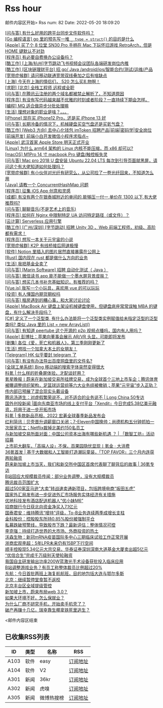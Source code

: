 # Rss hour

邮件内容区开始>
Rss num: 82  Date: 2022-05-20 18:09:20 <br/>

<a href='https://www.v2ex.com/t/854249#reply0'>[问与答] 有什么好用的跨平台同步文件软件吗？</a><br/>
<a href='https://www.v2ex.com/t/854247#reply3'>[Go 编程语言] go 里的预先写一堆 `_ type = struct{}` 的目的是什么</a><br/>
<a href='https://www.v2ex.com/t/854246#reply0'>[Apple] 买了个 8 位堂 SN30 Pro 手柄在 Mac 下玩怀旧游戏 RetroArch，但是 HOME 键默认不对劲</a><br/>
<a href='https://www.v2ex.com/t/854244#reply10'>[程序员] 有必要自费换办公设备吗？</a><br/>
<a href='https://www.v2ex.com/t/854243#reply0'>[酷工作] [上海/杭州]字节跳动飞书视频会议团队各端研发岗位内推</a><br/>
<a href='https://www.v2ex.com/t/854241#reply0'>[酷工作] [区块链理财平台] 招 go/ Java /android/ios/智能合约/测试/运维/产品</a><br/>
<a href='https://www.v2ex.com/t/854240#reply0'>[宽带症候群] 请问移动联通宽带双线叠加之后有啥缺点</a><br/>
<a href='https://www.v2ex.com/t/854239#reply12'>[上海] 今天在上海的情侣们， 520 怎么买礼物啊！</a><br/>
<a href='https://www.v2ex.com/t/854238#reply0'>[求职] [北京] 全栈工程师 远程或全职</a><br/>
<a href='https://www.v2ex.com/t/854237#reply1'>[问与答] 在腾讯云注册的两个域名都被禁止解析了，不知道原因</a><br/>
<a href='https://www.v2ex.com/t/854236#reply3'>[程序员] 有没有写代码越来越不优雅的时刻或者阶段？一直持续下期会怎样。</a><br/>
<a href='https://www.v2ex.com/t/854235#reply0'>[编程] MQ 适合做异步分批处理嘛</a><br/>
<a href='https://www.v2ex.com/t/854234#reply1'>[生活] 理想对象的职业是啥？。。。</a><br/>
<a href='https://www.v2ex.com/t/854233#reply1'>[iPhone] 现在买 iPhone12 Pro，还是买 iPhone 13 好</a><br/>
<a href='https://www.v2ex.com/t/854232#reply1'>[问与答] 长期冷备的情况下，机械硬盘买空气盘还是买氦气盘？</a><br/>
<a href='https://www.v2ex.com/t/854231#reply1'>[酷工作] [Web3 方向] 去中心化钱包 imToken 招聘产品|前端|密码学|安全岗位</a><br/>
<a href='https://www.v2ex.com/t/854230#reply0'>[前端开发] 前端小白开发微信小程序求指点~</a><br/>
<a href='https://www.v2ex.com/t/854229#reply0'>[Apple] 武汉首家 Apple Store 明天正式开业</a><br/>
<a href='https://www.v2ex.com/t/854228#reply5'>[Linux] 为什么 arm64 架构的 Linux 内核不能压缩，而 x86 却可以?</a><br/>
<a href='https://www.v2ex.com/t/854226#reply0'>[macOS] M1Pro 14 寸 macbook Pro 键盘/触控板失灵</a><br/>
<a href='https://www.v2ex.com/t/854223#reply1'>[问与答] Mac pro 2018 U 盘安装 Ubuntu 22.04 LTS 每次到引导页面就黑屏，请问这个有大佬知道如何处理吗？</a><br/>
<a href='https://www.v2ex.com/t/854221#reply25'>[宽带症候群] 有小伙伴对光纤有研究么，从公司捡了一卷光纤回来，不知道怎么用</a><br/>
<a href='https://www.v2ex.com/t/854219#reply13'>[Java] 请教一个 ConcurrentHashMap 问题</a><br/>
<a href='https://www.v2ex.com/t/854218#reply1'>[程序员] 征集 iOS App 创意和灵感</a><br/>
<a href='https://www.v2ex.com/t/854217#reply1'>[成都] 有没有两个在银泰城附近的单间的,能够压一付一,单价在 1300 以下,有大佬推荐吗?</a><br/>
<a href='https://www.v2ex.com/t/854216#reply1'>[问与答] 聊聊音乐(不是艺术上的音乐)</a><br/>
<a href='https://www.v2ex.com/t/854215#reply3'>[程序员] 如何在 Nginx 中限制特定 UA 访问特定路径（或文件）？</a><br/>
<a href='https://www.v2ex.com/t/854212#reply1'>[云计算] Serverless 应用引擎</a><br/>
<a href='https://www.v2ex.com/t/854211#reply3'>[酷工作] [广州/深圳] [字节跳动] 招聘 Unity 3D 、Web 前端工程师，初级、高阶都有需求！</a><br/>
<a href='https://www.v2ex.com/t/854210#reply3'>[程序员] 想写一本关于元宇宙的小说</a><br/>
<a href='https://www.v2ex.com/t/854209#reply10'>[宽带症候群] K2P 有线桥接后网速极慢</a><br/>
<a href='https://www.v2ex.com/t/854208#reply4'>[软件] Notion 里插入的图片居然直接暴露在公网上</a><br/>
<a href='https://www.v2ex.com/t/854207#reply0'>[Rust] 国内现在 rust 都是做什么方向的业务</a><br/>
<a href='https://www.v2ex.com/t/854206#reply59'>[生活] 我把基金全卖了</a><br/>
<a href='https://www.v2ex.com/t/854205#reply0'>[问与答] [Marin Software] 招聘 自动化测试（ Java ）</a><br/>
<a href='https://www.v2ex.com/t/854204#reply1'>[问与答] 微信读书 app 能不能做一个墨水屏背景皮肤？</a><br/>
<a href='https://www.v2ex.com/t/854202#reply6'>[问与答] 想买几本书补充基础知识，有推荐的吗？</a><br/>
<a href='https://www.v2ex.com/t/854201#reply2'>[Vue.js] 我写一个小玩具，喜欢用 vue 的可以玩玩</a><br/>
<a href='https://www.v2ex.com/t/854200#reply0'>[投资] 有人懂国内期货期权吗</a><br/>
<a href='https://www.v2ex.com/t/854199#reply5'>[问与答] 租房遇到的糟心事，和大家讨论讨论</a><br/>
<a href='https://www.v2ex.com/t/854197#reply4'>[Apple] MacBook Air 键盘上架设机械键盘使用，但键盘底座常常误触 MBA 的键盘，有什么解决手段吗？</a><br/>
<a href='https://www.v2ex.com/t/854196#reply0'>[C#] 定义了一个泛型类, 有什么办法能将一个泛型类实例赋值给未指定泛型的泛型类吗? 类似 Java 里的 List = new ArrayList<String>()</a><br/>
<a href='https://www.v2ex.com/t/854195#reply0'>[问与答] 有知道 peertube 这个开源的 p2p 视频点播吗，国内有人用吗？</a><br/>
<a href='https://www.v2ex.com/t/854194#reply0'>[Apple] 彭博社：苹果向董事会展示 AR/VR 头显，可能即将发布</a><br/>
<a href='https://www.v2ex.com/t/854193#reply11'>[剧集] 各位《爱，死亡和机器人》，第三季刚刚更新了</a><br/>
<a href='https://www.v2ex.com/t/854192#reply2'>[生活] 想找一个加拿大本土的女朋友！</a><br/>
<a href='https://www.v2ex.com/t/854191#reply6'>[Telegram] HK 似乎要封 telegram 了</a><br/>
<a href='https://www.v2ex.com/t/854190#reply2'>[问与答] 有没有办法导出百度网盘里的文件名?</a><br/>
<a href='https://www.v2ex.com/t/854188#reply3'>[全球工单系统] Bing 移动端的搜索字体突然变得很大</a><br/>
<a href='https://36kr.com/p/1749239029087876'>科氪 | 什么样的折叠屏体验，才配谈好用？</a><br/>
<a href='https://36kr.com/p/1749023975997443'>氪星晚报丨蔚来在新加坡交易所挂牌交易，成为全球首个三地上市车企；腾讯体育被曝调整组织架构，足篮球运营组等六大业务组被撤销；苹果“元宇宙”步入正轨？ 传内部已预展了混合现实头戴设备</a><br/>
<a href='https://36kr.com/p/1749204138704898'>腾讯汤道生：对虚假繁荣说不，对不适合的业务说不 | Long China 50专访</a><br/>
<a href='https://36kr.com/p/1748425262399111'>国外创投新闻 |面向东南亚市场的线上支付平台「Xendit」今日完成5.38亿美元融资，将用于进一步开拓市场</a><br/>
<a href='https://36kr.com/p/1749067497684613'>科氪 | 多款新品亮相，2022 宏碁全球春季新品发布会</a><br/>
<a href='https://36kr.com/p/1748967234125830'>红利简讯｜贝壳晋升调薪窗口关闭；7-Eleven中国换帅；尚德机构五分钟抓拍一次居家员工；Netflix裁掉北美约150名员工</a><br/>
<a href='https://36kr.com/p/1748897802846213'>与新加坡交易所面对面：中国公司资本出海有哪些新机遇 ？ | 「数智工坊」活动招募</a><br/>
<a href='https://36kr.com/p/1748838647578631'>上市前大翻车，「高端人设」不保，百果园隐忧显现丨氪金 · 大消费</a><br/>
<a href='https://36kr.com/p/1747785618014216'>36氪首发 | 基于大数据和人工智能打造潮玩童装，「TOP FAVOR」三个月内连获两轮融资</a><br/>
<a href='https://36kr.com/p/1748050455691273'>蔚来新加坡上市当天，我们和新交所中国区首席代表聊了聊背后的故事 | 36氪专访</a><br/>
<a href='https://36kr.com/newsflashes/1749294207270536'>B站回应大规模裁员传闻：部分业务调整，没有大规模裁员</a><br/>
<a href='https://36kr.com/newsflashes/1749288395014151'>腾讯裁员范围扩大</a><br/>
<a href='https://36kr.com/newsflashes/1749282594274952'>超过500家亚马逊“大卖”转战速卖通新项目，包括跨境电商“坂田五虎”</a><br/>
<a href='https://36kr.com/newsflashes/1749281184300675'>国家外汇局发布进一步促进外汇市场服务实体经济有关措施</a><br/>
<a href='https://36kr.com/newsflashes/1749276857597575'>优地科技发布酒店配送机器人“优小妹M6”</a><br/>
<a href='https://36kr.com/newsflashes/1749275333656580'>招商银行今日获北向资金净买入7.1亿元</a><br/>
<a href='https://36kr.com/newsflashes/1749273615548032'>国泰君安：维持腾讯“增持”评级，To-B业务连续两季成增长支柱</a><br/>
<a href='https://36kr.com/newsflashes/1749272930156166'>金科股份：控股股东所持0.85%股份被强制平仓</a><br/>
<a href='https://36kr.com/newsflashes/1749272177000064'>私募跌破预警线，导致股市下跌？最新评估：整体情况可控</a><br/>
<a href='https://36kr.com/newsflashes/1749270826106504'>李克强：持续打造世界的大市场、外商投资的热土</a><br/>
<a href='https://36kr.com/newsflashes/1749265708597249'>沃森生物：新冠mRNA疫苗国际多中心三期临床试验工作正常开展</a><br/>
<a href='https://36kr.com/newsflashes/1749263386918915'>浙商宏观李超：5年LPR未来仍有15BP下行空间</a><br/>
<a href='https://36kr.com/newsflashes/1749262856191622'>顺丰控股现5.34亿元大宗交易，华泰证券深圳深南大道基金大厦卖出超5亿元</a><br/>
<a href='https://36kr.com/newsflashes/1749262217461760'>“优信合生”完成千万级别天使轮融资</a><br/>
<a href='https://36kr.com/newsflashes/1749251783753731'>我国自主研发输出功率200W蓝激光手术设备获批投入临床应用</a><br/>
<a href='https://36kr.com/newsflashes/1749250045345799'>B站调整游戏业务？有员工称整体裁员比例超过20%</a><br/>
<a href='https://36kr.com/newsflashes/1749242132398089'>东航：今日首批两班上海复航航班，目的地包括大连与鄂尔多斯</a><br/>
<a href='https://36kr.com/newsflashes/1749238698115077'>北京：继续暂停堂食暂不返校</a><br/>
<a href='https://36kr.com/newsflashes/1749237015494657'>北京丰台区全域提级管控</a><br/>
<a href='http://www.huxiu.com/article/560171.html?f=wangzhan'>新加坡上市，蔚来布局web 3.0？</a><br/>
<a href='http://www.huxiu.com/article/559596.html?f=wangzhan'>如果大环境不好，怎么保就业？</a><br/>
<a href='http://www.huxiu.com/article/559627.html?f=wangzhan'>为什么厂商不研究手机，开始卖手机壳了？</a><br/>
<a href='http://www.huxiu.com/article/559107.html?f=wangzhan'>破产再赚十几亿，瑞幸靠生椰拿铁死里逃生？</a><br/>


<邮件内容区结束

## 已收集RSS列表

| ID | 类型 | 名称  | RSS  |
| -- | -- | -- | -- | 
| A103  | 软件 | easy | [订阅地址](http://rsshub.v2fy.com:1200/weibo/user/1088413295) |
| A104  | 软件 | V2  | [订阅地址](http://www.v2ex.com/index.xml) |
| A301  | 新闻 | 36kr | [订阅地址](https://www.36kr.com/feed) |
| A302  | 新闻 | 虎嗅 | [订阅地址](https://www.huxiu.com/rss/0.xml) |
| A305  | 新闻 | 微博热搜榜 | [订阅地址](https://rsshub.app/weibo/search/hot) |

